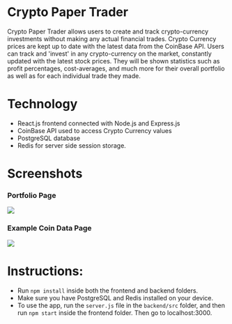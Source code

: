 # Crypto Paper Trader
Crypto Paper Trader allows users to create and track crypto-currency investments without making any actual financial trades. Crypto Currency prices are kept up to date with the latest data from the CoinBase API. Users can track and 'invest' in any crypto-currency on the market, constantly updated with the latest stock prices. They will be shown statistics such as profit percentages, cost-averages, and much more for their overall portfolio as well as for each individual trade they made. 

# Technology
* React.js frontend connected with Node.js and Express.js
* CoinBase API used to access Crypto Currency values
* PostgreSQL database 
* Redis for server side session storage.

# Screenshots

### Portfolio Page
![](https://imgur.com/nQPdTVJ.png)
### Example Coin Data Page
![](https://imgur.com/Bh7u6L7.png)

# Instructions:
* Run `npm install` inside both the frontend and backend folders.
* Make sure you have PostgreSQL and Redis installed on your device.
* To use the app, run the `server.js` file in the `backend/src` folder, and then run `npm start` inside the frontend folder. Then go to localhost:3000. 




